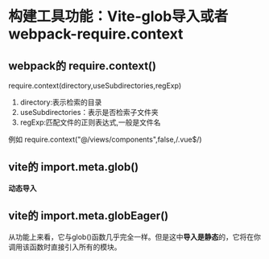 # 构建工具功能：Vite-glob导入或者webpack-require.context

## webpack的 require.context()
require.context(directory,useSubdirectories,regExp)

1. directory:表示检索的目录
2. useSubdirectories：表示是否检索子文件夹
3. regExp:匹配文件的正则表达式,一般是文件名

例如 require.context("@/views/components",false,/.vue$/)

## vite的 import.meta.glob()
**动态导入**

## vite的 import.meta.globEager()
从功能上来看，它与glob()函数几乎完全一样。但是这中**导入是静态**的，它将在你调用该函数时直接引入所有的模块。